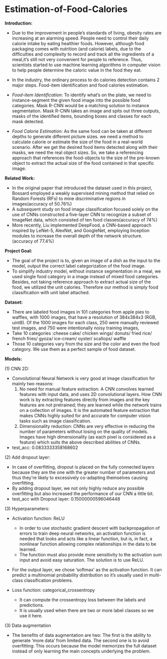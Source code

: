 # Estimation-of-Food-Calories

**Introduction:**

* Due to the improvement in people’s standards of living, obesity rates are increasing at an alarming speed. People need to control their daily calorie intake by eating healthier foods. However, although food packaging comes with nutrition (and calorie) labels, due to the difficulties and complexity to record and track all the ingredients of a meal,it’s still not very convenient for people to reference. Thus, scientists started to use machine learning algorithms in computer vision to help people determine the caloric value in the food they eat. 

* In the industry, the ordinary process to do calories detection contains 2 major steps. Food-item identification and food calories estimation.

 - *Food-item Identification:* To identify what’s on the plate, we need to instance-segment the given food image into the possible food categories. Mask R-CNN would be a matching solution to instance segmentation. Mask R-CNN takes an image and spits out three outputs, masks of the identified items, bounding boxes and classes for each mask detected.

 - *Food Calorie Estimation:* As the same food can be taken at different depths to generate different picture sizes. we need a method to calculate calorie or estimate the size of the food in a real-world scenario. After we get the desired food items detected along with their masks, we need the real object sizes. So, we take a referencing approach that references the food-objects to the size of the pre-known object to extract the actual size of the food contained in that specific image.

**Related Work:**
* In the original paper that introduced the dataset used in this project, Bossard  employed a weakly supervised mining method that relied on Random Forests (RFs) to mine discriminative regions in images(accuracy of 50.76%)
* A subsequent study on food image classification focused solely on the use of CNNs constructed a five-layer CNN to recognize a subset of ImageNet data, which consisted of ten food classes(accuracy of 74%)
* More recently, Liu implemented DeepFood, a CNN-based approach inspired by LeNet-5, AlexNet, and GoogleNet, employing Inception modules to increase the overall depth of the network structure. (accuracy of 77.4%)

**Project Goal:**
* The goal of the project is to, given an image of a dish as the input to the model, output the correct label categorization of the food image.
* To simplify industry model, without instance segmentation in a meal, we used single food category in a image instead of mixed food categories. Besides, not taking reference approach to extract actual size of the food, we utilized the unit calories. Therefore our method is simply food classification with unit label attached.

**Dataset:** 
* There are labeled food images in 101 categories from apple pies to waffles, with 1000 images, that have a resolution of 384x384x3 (RGB, uint8). Of the 1000 images for each class, 250 were manually reviewed test images, and 750 were intentionally
noisy training images,
* Take 10 categories :cheese cake/ chicken wings/ donuts/ fried rice/ french fries/ gyoza/ ice-cream/ oyster/ scallops/ waffle
* Those 10 categories vary from the size and the color and even the food category. We use them as a perfect sample of food dataset.

**Models:** 

(1)	CNN 2D:
* Convolutional Neural Network is very good at image classification for mainly two reasons:
  1.	No need for manual feature extraction: A CNN convolves learned features with input data, and uses 2D convolutional layers. How CNN work is by extracting features directly from images and the key features are not pretrained; they are learned while the network trains on a collection of images. It is the automated feature extraction that makes CNNs highly suited for and accurate for computer vision tasks such as image classification. 
  2.	Dimensionality reduction: CNNs are very effective in reducing the number of parameters without losing on the quality of models. Images have high dimensionality (as each pixel is considered as a feature) which suits the above described abilities of CNNs. 
* test_acc: 0.0833333358168602

(2)	Add dropout layer:
* In case of overfitting, dropout is placed on the fully connected layers because they are the one with the greater number of parameters and thus they're likely to excessively co-adapting themselves causing overfitting.
* By adding dropout layer, we not only highly reduce any possible overfitting but also increased the performance of our CNN a little bit.
* test_acc with Dropout layer: 0.15000000596046448

(3) Hyperparameters:
* Activation function: ReLU
  - In order to use stochastic gradient descent with backpropagation of errors to train deep neural networks, an activation function is needed that looks and acts like a linear function, but is, in fact, a nonlinear function allowing complex relationships in the data to be learned.
  - The function must also provide more sensitivity to the activation sum input and avoid easy saturation. The solution is to use ReLU.

* For the output layer, we chose ‘softmax’ as the activation function. It can predict a multinomial probability distribution so it’s usually used in multi-class classification problems.

* Loss function: categorical_crossentropy
  - It can compute the crossentropy loss between the labels and predictions.
  - It is usually used when there are two or more label classes so we use it here. 

(3)	Data augmentation
* The benefits of data augmentation are two: The first is the ability to generate ‘more data’ from limited data. The second one is to avoid overfitting: This occurs because the model memorizes the full dataset instead of only learning the main concepts underlying the problem.

